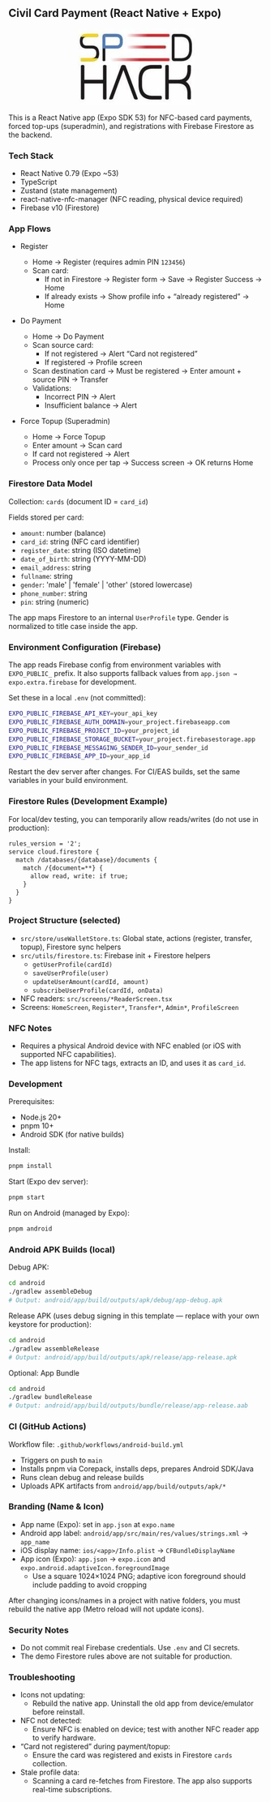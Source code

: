 ## Civil Card Payment (React Native + Expo)

<div align="center">

![SPEedhack Logo](./docs/speedhack.jpg)

</div>

This is a React Native app (Expo SDK 53) for NFC-based card payments, forced top-ups (superadmin), and registrations with Firebase Firestore as the backend.

### Tech Stack
- React Native 0.79 (Expo ~53)
- TypeScript
- Zustand (state management)
- react-native-nfc-manager (NFC reading, physical device required)
- Firebase v10 (Firestore)

### App Flows

- Register
  - Home → Register (requires admin PIN `123456`)
  - Scan card:
    - If not in Firestore → Register form → Save → Register Success → Home
    - If already exists → Show profile info + “already registered” → Home

- Do Payment
  - Home → Do Payment
  - Scan source card:
    - If not registered → Alert “Card not registered”
    - If registered → Profile screen
  - Scan destination card → Must be registered → Enter amount + source PIN → Transfer
  - Validations:
    - Incorrect PIN → Alert
    - Insufficient balance → Alert

- Force Topup (Superadmin)
  - Home → Force Topup
  - Enter amount → Scan card
  - If card not registered → Alert
  - Process only once per tap → Success screen → OK returns Home

### Firestore Data Model
Collection: `cards` (document ID = `card_id`)

Fields stored per card:
- `amount`: number (balance)
- `card_id`: string (NFC card identifier)
- `register_date`: string (ISO datetime)
- `date_of_birth`: string (YYYY-MM-DD)
- `email_address`: string
- `fullname`: string
- `gender`: 'male' | 'female' | 'other' (stored lowercase)
- `phone_number`: string
- `pin`: string (numeric)

The app maps Firestore to an internal `UserProfile` type. Gender is normalized to title case inside the app.

### Environment Configuration (Firebase)

The app reads Firebase config from environment variables with `EXPO_PUBLIC_` prefix. It also supports fallback values from `app.json → expo.extra.firebase` for development.

Set these in a local `.env` (not committed):
```bash
EXPO_PUBLIC_FIREBASE_API_KEY=your_api_key
EXPO_PUBLIC_FIREBASE_AUTH_DOMAIN=your_project.firebaseapp.com
EXPO_PUBLIC_FIREBASE_PROJECT_ID=your_project_id
EXPO_PUBLIC_FIREBASE_STORAGE_BUCKET=your_project.firebasestorage.app
EXPO_PUBLIC_FIREBASE_MESSAGING_SENDER_ID=your_sender_id
EXPO_PUBLIC_FIREBASE_APP_ID=your_app_id
```

Restart the dev server after changes. For CI/EAS builds, set the same variables in your build environment.

### Firestore Rules (Development Example)
For local/dev testing, you can temporarily allow reads/writes (do not use in production):
```text
rules_version = '2';
service cloud.firestore {
  match /databases/{database}/documents {
    match /{document=**} {
      allow read, write: if true;
    }
  }
}
```

### Project Structure (selected)
- `src/store/useWalletStore.ts`: Global state, actions (register, transfer, topup), Firestore sync helpers
- `src/utils/firestore.ts`: Firebase init + Firestore helpers
  - `getUserProfile(cardId)`
  - `saveUserProfile(user)`
  - `updateUserAmount(cardId, amount)`
  - `subscribeUserProfile(cardId, onData)`
- NFC readers: `src/screens/*ReaderScreen.tsx`
- Screens: `HomeScreen`, `Register*`, `Transfer*`, `Admin*`, `ProfileScreen`

### NFC Notes
- Requires a physical Android device with NFC enabled (or iOS with supported NFC capabilities).
- The app listens for NFC tags, extracts an ID, and uses it as `card_id`.

### Development

Prerequisites:
- Node.js 20+
- pnpm 10+
- Android SDK (for native builds)

Install:
```bash
pnpm install
```

Start (Expo dev server):
```bash
pnpm start
```

Run on Android (managed by Expo):
```bash
pnpm android
```

### Android APK Builds (local)

Debug APK:
```bash
cd android
./gradlew assembleDebug
# Output: android/app/build/outputs/apk/debug/app-debug.apk
```

Release APK (uses debug signing in this template — replace with your own keystore for production):
```bash
cd android
./gradlew assembleRelease
# Output: android/app/build/outputs/apk/release/app-release.apk
```

Optional: App Bundle
```bash
cd android
./gradlew bundleRelease
# Output: android/app/build/outputs/bundle/release/app-release.aab
```

### CI (GitHub Actions)

Workflow file: `.github/workflows/android-build.yml`
- Triggers on push to `main`
- Installs pnpm via Corepack, installs deps, prepares Android SDK/Java
- Runs clean debug and release builds
- Uploads APK artifacts from `android/app/build/outputs/apk/*`

### Branding (Name & Icon)

- App name (Expo): set in `app.json` at `expo.name`
- Android app label: `android/app/src/main/res/values/strings.xml` → `app_name`
- iOS display name: `ios/<app>/Info.plist` → `CFBundleDisplayName`
- App icon (Expo): `app.json` → `expo.icon` and `expo.android.adaptiveIcon.foregroundImage`
  - Use a square 1024×1024 PNG; adaptive icon foreground should include padding to avoid cropping

After changing icons/names in a project with native folders, you must rebuild the native app (Metro reload will not update icons).

### Security Notes
- Do not commit real Firebase credentials. Use `.env` and CI secrets.
- The demo Firestore rules above are not suitable for production.

### Troubleshooting
- Icons not updating:
  - Rebuild the native app. Uninstall the old app from device/emulator before reinstall.
- NFC not detected:
  - Ensure NFC is enabled on device; test with another NFC reader app to verify hardware.
- “Card not registered” during payment/topup:
  - Ensure the card was registered and exists in Firestore `cards` collection.
- Stale profile data:
  - Scanning a card re-fetches from Firestore. The app also supports real-time subscriptions.


